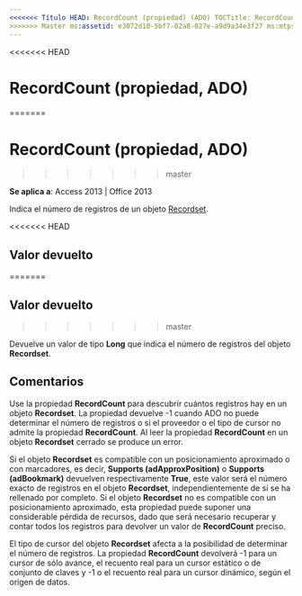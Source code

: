 ```yaml
---
<<<<<<< Título HEAD: RecordCount (propiedad) (ADO) TOCTitle: RecordCount (propiedad) (ADO) === título: RecordCount (propiedad, ADO) TOCTitle: RecordCount (propiedad, ADO)
>>>>>>> Master ms:assetid: e3072d10-5bf7-02a8-027e-a9d9a34e3f27 ms:mtpsurl: https://msdn.microsoft.com/library/JJ250155(v=office.15) ms:contentKeyID: ms.date 48548304: 18/09/2015 mtps_version: Office.15
---
```


<<<<<<< HEAD
# <a name="recordcount-property-ado"></a>RecordCount (propiedad, ADO)
=======
# <a name="recordcount-property-ado"></a>RecordCount (propiedad, ADO)
>>>>>>> master


**Se aplica a**: Access 2013 | Office 2013

Indica el número de registros de un objeto [Recordset](recordset-object-ado.md).

<<<<<<< HEAD
## <a name="return-value"></a>Valor devuelto
=======
## <a name="return-value"></a>Valor devuelto
>>>>>>> master

Devuelve un valor de tipo **Long** que indica el número de registros del objeto **Recordset**.

## <a name="remarks"></a>Comentarios

Use la propiedad **RecordCount** para descubrir cuántos registros hay en un objeto **Recordset**. La propiedad devuelve -1 cuando ADO no puede determinar el número de registros o si el proveedor o el tipo de cursor no admite la propiedad **RecordCount**. Al leer la propiedad **RecordCount** en un objeto **Recordset** cerrado se produce un error.

Si el objeto **Recordset** es compatible con un posicionamiento aproximado o con marcadores, es decir, **Supports (adApproxPosition)** o **Supports (adBookmark)** devuelven respectivamente **True**, este valor será el número exacto de registros en el objeto **Recordset**, independientemente de si se ha rellenado por completo. Si el objeto **Recordset** no es compatible con un posicionamiento aproximado, esta propiedad puede suponer una considerable pérdida de recursos, dado que será necesario recuperar y contar todos los registros para devolver un valor de **RecordCount** preciso.

El tipo de cursor del objeto **Recordset** afecta a la posibilidad de determinar el número de registros. La propiedad **RecordCount** devolverá -1 para un cursor de sólo avance, el recuento real para un cursor estático o de conjunto de claves y -1 o el recuento real para un cursor dinámico, según el origen de datos.

